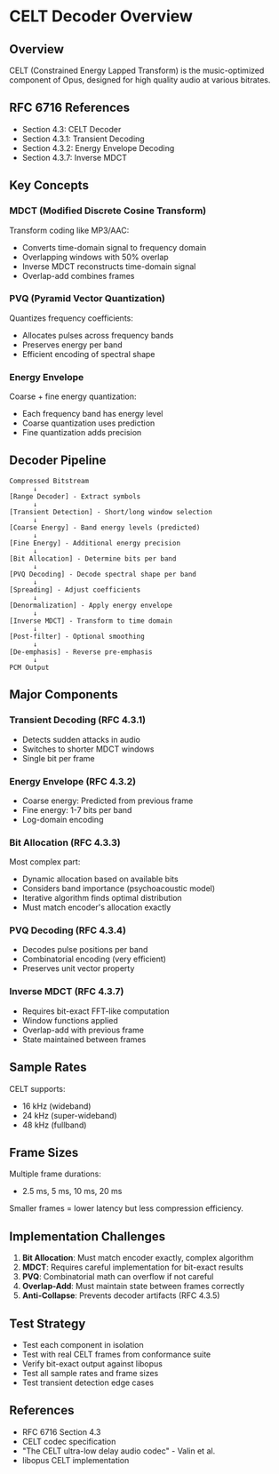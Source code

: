 # CELT Decoder Overview

## Overview

CELT (Constrained Energy Lapped Transform) is the music-optimized component of Opus, designed for high quality audio at various bitrates.

## RFC 6716 References

- Section 4.3: CELT Decoder
- Section 4.3.1: Transient Decoding
- Section 4.3.2: Energy Envelope Decoding
- Section 4.3.7: Inverse MDCT

## Key Concepts

### MDCT (Modified Discrete Cosine Transform)

Transform coding like MP3/AAC:
- Converts time-domain signal to frequency domain
- Overlapping windows with 50% overlap
- Inverse MDCT reconstructs time-domain signal
- Overlap-add combines frames

### PVQ (Pyramid Vector Quantization)

Quantizes frequency coefficients:
- Allocates pulses across frequency bands
- Preserves energy per band
- Efficient encoding of spectral shape

### Energy Envelope

Coarse + fine energy quantization:
- Each frequency band has energy level
- Coarse quantization uses prediction
- Fine quantization adds precision

## Decoder Pipeline

```
Compressed Bitstream
      ↓
[Range Decoder] - Extract symbols
      ↓
[Transient Detection] - Short/long window selection
      ↓
[Coarse Energy] - Band energy levels (predicted)
      ↓
[Fine Energy] - Additional energy precision
      ↓
[Bit Allocation] - Determine bits per band
      ↓
[PVQ Decoding] - Decode spectral shape per band
      ↓
[Spreading] - Adjust coefficients
      ↓
[Denormalization] - Apply energy envelope
      ↓
[Inverse MDCT] - Transform to time domain
      ↓
[Post-filter] - Optional smoothing
      ↓
[De-emphasis] - Reverse pre-emphasis
      ↓
PCM Output
```

## Major Components

### Transient Decoding (RFC 4.3.1)

- Detects sudden attacks in audio
- Switches to shorter MDCT windows
- Single bit per frame

### Energy Envelope (RFC 4.3.2)

- Coarse energy: Predicted from previous frame
- Fine energy: 1-7 bits per band
- Log-domain encoding

### Bit Allocation (RFC 4.3.3)

Most complex part:
- Dynamic allocation based on available bits
- Considers band importance (psychoacoustic model)
- Iterative algorithm finds optimal distribution
- Must match encoder's allocation exactly

### PVQ Decoding (RFC 4.3.4)

- Decodes pulse positions per band
- Combinatorial encoding (very efficient)
- Preserves unit vector property

### Inverse MDCT (RFC 4.3.7)

- Requires bit-exact FFT-like computation
- Window functions applied
- Overlap-add with previous frame
- State maintained between frames

## Sample Rates

CELT supports:
- 16 kHz (wideband)
- 24 kHz (super-wideband)
- 48 kHz (fullband)

## Frame Sizes

Multiple frame durations:
- 2.5 ms, 5 ms, 10 ms, 20 ms

Smaller frames = lower latency but less compression efficiency.

## Implementation Challenges

1. **Bit Allocation**: Must match encoder exactly, complex algorithm
2. **MDCT**: Requires careful implementation for bit-exact results
3. **PVQ**: Combinatorial math can overflow if not careful
4. **Overlap-Add**: Must maintain state between frames correctly
5. **Anti-Collapse**: Prevents decoder artifacts (RFC 4.3.5)

## Test Strategy

- Test each component in isolation
- Test with real CELT frames from conformance suite
- Verify bit-exact output against libopus
- Test all sample rates and frame sizes
- Test transient detection edge cases

## References

- RFC 6716 Section 4.3
- CELT codec specification
- "The CELT ultra-low delay audio codec" - Valin et al.
- libopus CELT implementation
